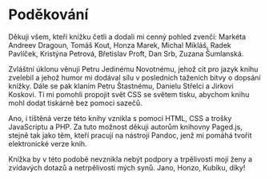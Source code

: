 # Poděkování

Děkuji všem, kteří knížku četli a dodali mi cenný pohled zvenčí: Markéta Andreev Dragoun, Tomáš Kout, Honza Marek, Michal Mikláš, Radek Pavlíček, Kristýna Petrová, Břetislav Proft, Dan Srb, Zuzana Šumlanská.

Zvláštní úklonu věnuji Petru Jedinému Novotnému, jehož cit pro jazyk knihu zvelebil a jehož humor mi dodával sílu v posledních taženích bitvy o dopsání knížky. Dále se pak klaním Petru Štastnému, Danielu Střelci a Jirkovi Koskovi. Ti mi pomohli propojit svět CSS se světem tisku, abychom knihu mohl dodat tiskárně bez pomoci sazečů.

Ano, i tištěná verze této knihy vznikla s pomocí HTML, CSS a trošky JavaScriptu a PHP. Za tuto možnost děkuji autorům knihovny Paged.js, stejně tak jako těm, kteří pracují na nástroji Pandoc, jenž mi pomáhá tvořit elektronické verze knih.

Knížka by v této podobě nevznikla nebýt podpory a trpělivosti mojí ženy a zvídavých dotazů a netrpělivosti mých synů. Jano, Honzo, Kubíku, díky!

